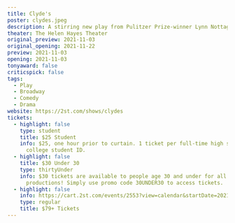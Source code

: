 ```yaml
---
title: Clyde's
poster: clydes.jpeg
description: A stirring new play from Pulitzer Prize-winner Lynn Nottage.
theater: The Helen Hayes Theater
original_preview: 2021-11-03
original_opening: 2021-11-22
preview: 2021-11-03
opening: 2021-11-03
tonyaward: false
criticspick: false
tags: 
  - Play
  - Broadway
  - Comedy
  - Drama
website: https://2st.com/shows/clydes
tickets:
  - highlight: false
    type: student
    title: $25 Student
    info: $25, one hour prior to curtain. 1 ticket per full-time high school or
      college student ID.
  - highlight: false
    title: $30 Under 30
    type: thirtyUnder
    info: $30 tickets are available to people age 30 and under for all Second Stage
      productions! Simply use promo code 30UNDER30 to access tickets.
  - highlight: false
    info: https://cart.2st.com/events/2553?view=calendar&startDate=2021-11
    type: regular
    title: $79+ Tickets
---
```


